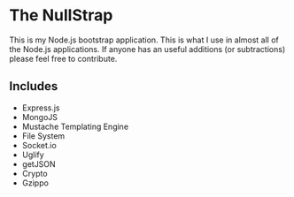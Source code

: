 The NullStrap
=============

This is my Node.js bootstrap application. This is what I use in almost all of the Node.js applications. If anyone has an useful additions (or subtractions) please feel free to contribute.

<h2>Includes</h2>
<ul>
<li>Express.js</li>
<li>MongoJS</li>
<li>Mustache Templating Engine</li>
<li>File System</li>
<li>Socket.io</li>
<li>Uglify</li>
<li>getJSON</li>
<li>Crypto</li>
<li>Gzippo</li>
</ul>